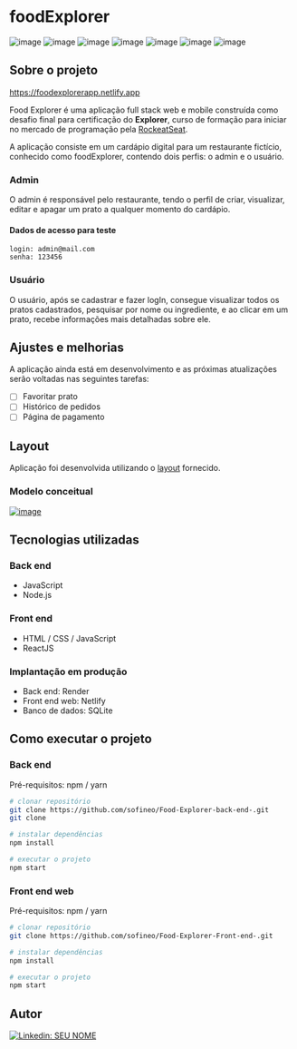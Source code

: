 # foodExplorer
![image](https://img.shields.io/badge/JavaScript-F7DF1E?style=for-the-badge&logo=javascript&logoColor=black)
![image](https://img.shields.io/badge/Node.js-43853D?style=for-the-badge&logo=node.js&logoColor=white)
![image](https://img.shields.io/badge/HTML5-E34F26?style=for-the-badge&logo=html5&logoColor=white)
![image](https://img.shields.io/badge/CSS3-1572B6?style=for-the-badge&logo=css3&logoColor=white)
![image](https://img.shields.io/badge/SQLite-07405E?style=for-the-badge&logo=sqlite&logoColor=white)
![image](https://img.shields.io/badge/React-20232A?style=for-the-badge&logo=react&logoColor=61DAFB)
![image](https://img.shields.io/badge/Netlify-00C7B7?style=for-the-badge&logo=netlify&logoColor=white)

## Sobre o projeto

https://foodexplorerapp.netlify.app  

Food Explorer é uma aplicação full stack web e mobile construída como desafio final para certificação do **Explorer**, curso de formação para iniciar no mercado de programação pela [RockeatSeat](https://rocketseat.com/explorer "Site da RockeatSeat").

A aplicação consiste em um cardápio digital para um restaurante fictício, conhecido como foodExplorer, contendo dois perfis: o admin e o usuário.

### Admin
O admin é responsável pelo restaurante, tendo o perfil de criar, visualizar, editar e apagar um prato a qualquer momento do cardápio. 

#### Dados de acesso para teste
`login: admin@mail.com`  
`senha: 123456`

### Usuário
O usuário, após se cadastrar e fazer logIn, consegue visualizar todos os pratos cadastrados, pesquisar por nome ou ingrediente, e ao clicar em um prato, recebe informações mais detalhadas sobre ele.

## Ajustes e melhorias

A aplicação ainda está em desenvolvimento e as próximas atualizações serão voltadas nas seguintes tarefas:

- [ ] Favoritar prato
- [ ] Histórico de pedidos
- [ ] Página de pagamento

## Layout
Aplicação foi desenvolvida utilizando o [layout](https://www.figma.com/community/file/1196874589259687769) fornecido.

### Modelo conceitual
[![image](https://github.com/sofineo/Food-Explorer-back-end-/blob/632015a8de631870f25c16519b67e50552c9cae7/src/assets/modeloconceitual.png)](https://drawsql.app/teams/sofia-neos-team/diagrams/food-explorer/embed)

## Tecnologias utilizadas
### Back end
- JavaScript
- Node.js
### Front end
- HTML / CSS / JavaScript
- ReactJS
### Implantação em produção
- Back end: Render
- Front end web: Netlify
- Banco de dados: SQLite

## Como executar o projeto

### Back end
Pré-requisitos: npm / yarn

```bash
# clonar repositório
git clone https://github.com/sofineo/Food-Explorer-back-end-.git
git clone 

# instalar dependências
npm install

# executar o projeto
npm start
```

### Front end web
Pré-requisitos: npm / yarn

```bash
# clonar repositório
git clone https://github.com/sofineo/Food-Explorer-Front-end-.git

# instalar dependências
npm install

# executar o projeto
npm start
```

## Autor

[![Linkedin: SEU NOME](https://img.shields.io/badge/-SOFIA_NEO-blue?style=flat-square&logo=Linkedin&logoColor=white&link=https://www.linkedin.com/in/sofia-neo-853075243/)](https://www.linkedin.com/in/sofia-neo-853075243/)


